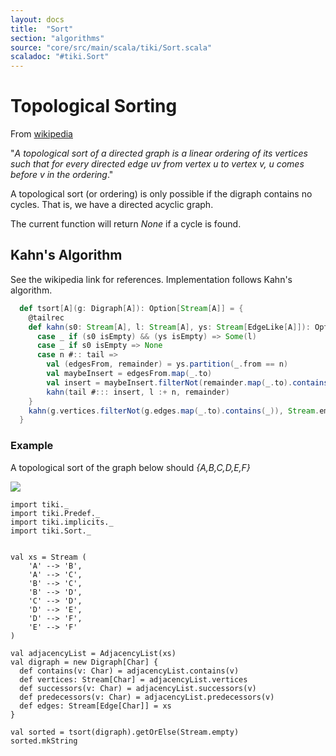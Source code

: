```yaml
---
layout: docs 
title:  "Sort"
section: "algorithms"
source: "core/src/main/scala/tiki/Sort.scala"
scaladoc: "#tiki.Sort"
---
```

# Topological Sorting

From [wikipedia](https://en.wikipedia.org/wiki/Topological_sorting)

"_A topological sort of a directed graph is a linear
ordering of its vertices such that for every directed edge uv 
from vertex u to vertex v, u comes before v in the ordering_."

A topological sort (or ordering) is only possible if the digraph contains
no cycles. That is, we have a directed acyclic graph.

The current function will return _None_ if a cycle is found.

## Kahn's Algorithm

See the wikipedia link for references. Implementation follows Kahn's algorithm.

```scala
  def tsort[A](g: Digraph[A]): Option[Stream[A]] = {
    @tailrec
    def kahn(s0: Stream[A], l: Stream[A], ys: Stream[EdgeLike[A]]): Option[Stream[A]] = s0 match {
      case _ if (s0 isEmpty) && (ys isEmpty) => Some(l)
      case _ if s0 isEmpty => None
      case n #:: tail =>
        val (edgesFrom, remainder) = ys.partition(_.from == n)
        val maybeInsert = edgesFrom.map(_.to)
        val insert = maybeInsert.filterNot(remainder.map(_.to).contains(_))
        kahn(tail #::: insert, l :+ n, remainder)
    }
    kahn(g.vertices.filterNot(g.edges.map(_.to).contains(_)), Stream.empty, g.edges)
  }
```

### Example

A topological sort of the graph below should _{A,B,C,D,E,F}_

<p align=left>
<img src="https://github.com/lewismj/tiki/blob/master/docs/src/main/resources/microsite/img/sort.png"/>
</p>

```tut
import tiki._
import tiki.Predef._
import tiki.implicits._
import tiki.Sort._


val xs = Stream (
    'A' --> 'B',
    'A' --> 'C',
    'B' --> 'C',
    'B' --> 'D',
    'C' --> 'D',
    'D' --> 'E',
    'D' --> 'F',
    'E' --> 'F'
)

val adjacencyList = AdjacencyList(xs)
val digraph = new Digraph[Char] {
  def contains(v: Char) = adjacencyList.contains(v)
  def vertices: Stream[Char] = adjacencyList.vertices
  def successors(v: Char) = adjacencyList.successors(v)
  def predecessors(v: Char) = adjacencyList.predecessors(v)
  def edges: Stream[Edge[Char]] = xs
}

val sorted = tsort(digraph).getOrElse(Stream.empty)
sorted.mkString
```